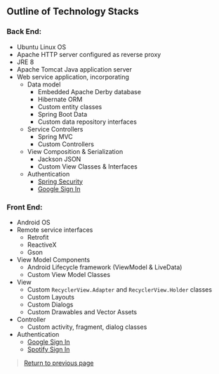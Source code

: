 ## Outline of Technology Stacks

### Back End:

* Ubuntu Linux OS
* Apache HTTP server configured as reverse proxy
* JRE 8
* Apache Tomcat Java application server
* Web service application, incorporating
    * Data model
        * Embedded Apache Derby database
        * Hibernate ORM
        * Custom entity classes
        * Spring Boot Data
        * Custom data repository interfaces
    * Service Controllers
        * Spring MVC
        * Custom Controllers
    * View Composition & Serialization
        * Jackson JSON
        * Custom View Classes & Interfaces
    * Authentication
        * [Spring Security](https://spring.io/projects/spring-security)
        * [Google Sign In](https://developers.google.com/identity)
        
### Front End:

* Android OS
* Remote service interfaces
    * Retrofit
    * ReactiveX
    * Gson
* View Model Components
    * Android Lifecycle framework (ViewModel & LiveData)
    * Custom View Model Classes
* View
    * Custom `RecyclerView.Adapter` and `RecyclerView.Holder` classes
    * Custom Layouts
    * Custom Dialogs
    * Custom Drawables and Vector Assets
* Controller
    * Custom activity, fragment, dialog classes
* Authentication
    * [Google Sign In](https://developers.google.com/identity)
    * [Spotify Sign In](https://developer.spotify.com/documentation/general/guides/authorization-guide/)
    
> [Return to previous page](index.md#outlines-of-technology-stacks)